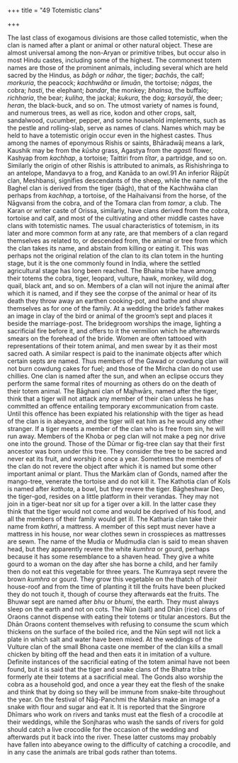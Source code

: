 +++
title = "49 Totemistic clans"

+++

The last class of exogamous divisions are those called totemistic, when the clan is named after a plant or animal or other natural object. These are almost universal among the non-Aryan or primitive tribes, but occur also in most Hindu castes, including some of the highest. The commonest totem names are those of the prominent animals, including several which are held sacred by the Hindus, as *bāgh* or *nāhar*, the tiger; *bachās*, the calf; *morkuria*, the peacock; *kachhwāha* or *limuān*, the tortoise; *nāgas*, the cobra; *hasti*, the elephant; *bandar*, the monkey; *bhainsa*, the buffalo; *richharia*, the bear; *kuliha*, the jackal; *kukura*, the dog; *karsayāl*, the deer; *heran*, the black-buck, and so on. The utmost variety of names is found, and numerous trees, as well as rice, kodon and other crops, salt, sandalwood, cucumber, pepper, and some household implements, such as the pestle and rolling-slab, serve as names of clans. Names which may be held to have a totemistic origin occur even in the highest castes. Thus among the names of eponymous Rishis or saints, Bhāradwāj means a lark, Kaushik may be from the *kūsha* grass, Agastya from the *agasti* flower, Kashyap from *kachhap*, a tortoise; Taittiri from *tītar*, a partridge, and so on. Similarly the origin of other Rishis is attributed to animals, as Rishishringa to an antelope, Mandavya to a frog, and Kanāda to an owl.91 An inferior Rājpūt clan, Meshbansi, signifies descendants of the sheep, while the name of the Baghel clan is derived from the tiger \(bāgh\), that of the Kachhwāha clan perhaps from *kachhap*, a tortoise, of the Haihaivansi from the horse, of the Nāgvansi from the cobra, and of the Tomara clan from *tomar*, a club. The Karan or writer caste of Orissa, similarly, have clans derived from the cobra, tortoise and calf, and most of the cultivating and other middle castes have clans with totemistic names. The usual characteristics of totemism, in its later and more common form at any rate, are that members of a clan regard themselves as related to, or descended from, the animal or tree from which the clan takes its name, and abstain from killing or eating it. This was perhaps not the original relation of the clan to its clan totem in the hunting stage, but it is the one commonly found in India, where the settled agricultural stage has long been reached. The Bhaina tribe have among their totems the cobra, tiger, leopard, vulture, hawk, monkey, wild dog, quail, black ant, and so on. Members of a clan will not injure the animal after which it is named, and if they see the corpse of the animal or hear of its death they throw away an earthen cooking-pot, and bathe and shave themselves as for one of the family. At a wedding the bride’s father makes an image in clay of the bird or animal of the groom’s sept and places it beside the marriage-post. The bridegroom worships the image, lighting a sacrificial fire before it, and offers to it the vermilion which he afterwards smears on the forehead of the bride. Women are often tattooed with representations of their totem animal, and men swear by it as their most sacred oath. A similar respect is paid to the inanimate objects after which certain septs are named. Thus members of the Gawad or cowdung clan will not burn cowdung cakes for fuel; and those of the Mircha clan do not use chillies. One clan is named after the sun, and when an eclipse occurs they perform the same formal rites of mourning as others do on the death of their totem animal. The Bāghani clan of Majhwārs, named after the tiger, think that a tiger will not attack any member of their clan unless he has committed an offence entailing temporary excommunication from caste. Until this offence has been expiated his relationship with the tiger as head of the clan is in abeyance, and the tiger will eat him as he would any other stranger. If a tiger meets a member of the clan who is free from sin, he will run away. Members of the Khoba or peg clan will not make a peg nor drive one into the ground. Those of the Dūmar or fig-tree clan say that their first ancestor was born under this tree. They consider the tree to be sacred and never eat its fruit, and worship it once a year. Sometimes the members of the clan do not revere the object after which it is named but some other important animal or plant. Thus the Markām clan of Gonds, named after the mango-tree, venerate the tortoise and do not kill it. The Kathotia clan of Kols is named after *kathota*, a bowl, but they revere the tiger. Bāgheshwar Deo, the tiger-god, resides on a little platform in their verandas. They may not join in a tiger-beat nor sit up for a tiger over a kill. In the latter case they think that the tiger would not come and would be deprived of his food, and all the members of their family would get ill. The Katharia clan take their name from *kathri*, a mattress. A member of this sept must never have a mattress in his house, nor wear clothes sewn in crosspieces as mattresses are sewn. The name of the Mudia or Mudmudia clan is said to mean shaven head, but they apparently revere the white *kumhra* or gourd, perhaps because it has some resemblance to a shaven head. They give a white gourd to a woman on the day after she has borne a child, and her family then do not eat this vegetable for three years. The Kumraya sept revere the brown *kumhra* or gourd. They grow this vegetable on the thatch of their house-roof and from the time of planting it till the fruits have been plucked they do not touch it, though of course they afterwards eat the fruits. The Bhuwar sept are named after *bhu* or *bhumi*, the earth. They must always sleep on the earth and not on cots. The Nūn \(salt\) and Dhān \(rice\) clans of Oraons cannot dispense with eating their totems or titular ancestors. But the Dhān Oraons content themselves with refusing to consume the scum which thickens on the surface of the boiled rice, and the Nūn sept will not lick a plate in which salt and water have been mixed. At the weddings of the Vulture clan of the small Bhona caste one member of the clan kills a small chicken by biting off the head and then eats it in imitation of a vulture. Definite instances of the sacrificial eating of the totem animal have not been found, but it is said that the tiger and snake clans of the Bhatra tribe formerly ate their totems at a sacrificial meal. The Gonds also worship the cobra as a household god, and once a year they eat the flesh of the snake and think that by doing so they will be immune from snake-bite throughout the year. On the festival of Nāg-Panchmi the Mahārs make an image of a snake with flour and sugar and eat it. It is reported that the Singrore Dhīmars who work on rivers and tanks must eat the flesh of a crocodile at their weddings, while the Sonjharas who wash the sands of rivers for gold should catch a live crocodile for the occasion of the wedding and afterwards put it back into the river. These latter customs may probably have fallen into abeyance owing to the difficulty of catching a crocodile, and in any case the animals are tribal gods rather than totems. 


